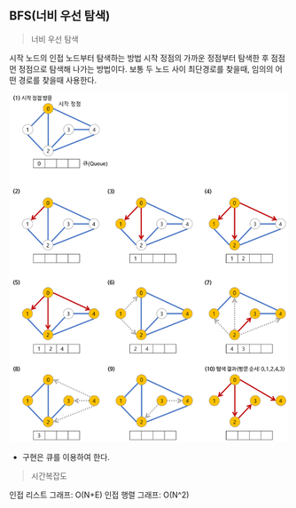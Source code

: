 ## BFS(너비 우선 탐색)


>너비 우선 탐색

시작 노드의 인접 노드부터 탐색하는 방법 
시작 정점의 가까운 정점부터 탐색한 후 점점 먼 정점으로 탐색해 나가는 방법이다. 
보통 두 노드 사이 최단경로를 찾을때, 임의의 어떤 경로를 찾을때 사용한다.
 
![너비 우선 탐색](bfs-example.png)

- 구현은 큐를 이용하여 한다.

>시간복잡도

인접 리스트 그래프: O(N+E)
인접 행렬 그래프: O(N^2)
